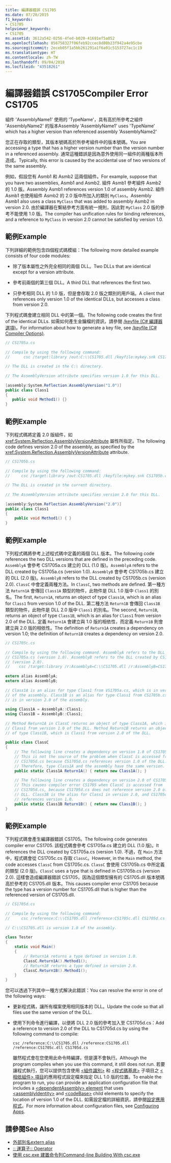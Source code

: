 ```yaml
---
title: 編譯器錯誤 CS1705
ms.date: 07/20/2015
f1_keywords:
- CS1705
helpviewer_keywords:
- CS1705
ms.assetid: 3612a542-0256-4fed-b020-41691ef5a052
ms.openlocfilehash: 856758327f06feb92ccec8d80b23f942a4e95cbe
ms.sourcegitcommit: 2eceb05f1a5bb261291a1f6a91c5153727ac1c19
ms.translationtype: HT
ms.contentlocale: zh-TW
ms.lasthandoff: 09/04/2018
ms.locfileid: "43518261"
---
```

# <a name="compiler-error-cs1705"></a><span data-ttu-id="5c13b-102">編譯器錯誤 CS1705</span><span class="sxs-lookup"><span data-stu-id="5c13b-102">Compiler Error CS1705</span></span>
<span data-ttu-id="5c13b-103">組件 'AssemblyName1' 使用的 'TypeName'，具有高於所參考之組件 'AssemblyName2' 的版本</span><span class="sxs-lookup"><span data-stu-id="5c13b-103">Assembly 'AssemblyName1' uses 'TypeName' which has a higher version than referenced assembly 'AssemblyName2'</span></span>  
  
 <span data-ttu-id="5c13b-104">您正在存取的類型，其版本號碼高於所參考組件中的版本號碼。</span><span class="sxs-lookup"><span data-stu-id="5c13b-104">You are accessing a type that has a higher version number than the version number in a referenced assembly.</span></span> <span data-ttu-id="5c13b-105">通常這種錯誤是因為意外使用同一組件的兩種版本所造成。</span><span class="sxs-lookup"><span data-stu-id="5c13b-105">Typically, this error is caused by the accidental use of two versions of the same assembly.</span></span>  
  
 <span data-ttu-id="5c13b-106">例如，假設您有 Asmb1 和 Asmb2 這兩個組件。</span><span class="sxs-lookup"><span data-stu-id="5c13b-106">For example, suppose that you have two assemblies, Asmb1 and Asmb2.</span></span> <span data-ttu-id="5c13b-107">組件 Asmb1 參考組件 Asmb2 的 1.0 版。</span><span class="sxs-lookup"><span data-stu-id="5c13b-107">Assembly Asmb1 references version 1.0 of assembly Asmb2.</span></span> <span data-ttu-id="5c13b-108">組件 Asmb1 也使用組件 Asmb2 的 2.0 版中所加入的類別 `MyClass`。</span><span class="sxs-lookup"><span data-stu-id="5c13b-108">Assembly Asmb1 also uses a class `MyClass` that was added to assembly Asmb2 in version 2.0.</span></span> <span data-ttu-id="5c13b-109">由於編譯器在繫結參考方面有統一規則，因此對 `MyClass` 2.0 版的參考不能使用 1.0 版。</span><span class="sxs-lookup"><span data-stu-id="5c13b-109">The compiler has unification rules for binding references, and a reference to `MyClass` in version 2.0 cannot be satisfied by version 1.0.</span></span>  
  
## <a name="example"></a><span data-ttu-id="5c13b-110">範例</span><span class="sxs-lookup"><span data-stu-id="5c13b-110">Example</span></span>  
 <span data-ttu-id="5c13b-111">下列詳細的範例包含四個程式碼模組：</span><span class="sxs-lookup"><span data-stu-id="5c13b-111">The following more detailed example consists of four code modules:</span></span>  
  
-   <span data-ttu-id="5c13b-112">除了版本屬性之外完全相同的兩個 DLL。</span><span class="sxs-lookup"><span data-stu-id="5c13b-112">Two DLLs that are identical except for a version attribute.</span></span>  
  
-   <span data-ttu-id="5c13b-113">參考前兩個的第三個 DLL。</span><span class="sxs-lookup"><span data-stu-id="5c13b-113">A third DLL that references the first two.</span></span>  
  
-   <span data-ttu-id="5c13b-114">只參考相同 DLL 的 1.0 版，但是會存取 2.0 版之類別的用戶端。</span><span class="sxs-lookup"><span data-stu-id="5c13b-114">A client that references only version 1.0 of the identical DLLs, but accesses a class from version 2.0.</span></span>  
  
 <span data-ttu-id="5c13b-115">下列程式碼會建立相同 DLL 中的第一個。</span><span class="sxs-lookup"><span data-stu-id="5c13b-115">The following code creates the first of the identical DLLs.</span></span> <span data-ttu-id="5c13b-116">如需如何產生金鑰檔的資訊，請參閱 [/keyfile (C# 編譯器選項)](../../../csharp/language-reference/compiler-options/keyfile-compiler-option.md)。</span><span class="sxs-lookup"><span data-stu-id="5c13b-116">For information about how to generate a key file, see [/keyfile (C# Compiler Options)](../../../csharp/language-reference/compiler-options/keyfile-compiler-option.md).</span></span>  
  
```csharp  
// CS1705a.cs  
  
// Compile by using the following command:   
//      csc /target:library /out:C:\\CS1705.dll /keyfile:mykey.snk CS1705a.cs  
  
// The DLL is created in the C:\ directory.  
  
// The AssemblyVersion attribute specifies version 1.0 for this DLL.  
  
[assembly:System.Reflection.AssemblyVersion("1.0")]  
public class Class1   
{  
   public void Method1() {}  
}  
```  
  
## <a name="example"></a><span data-ttu-id="5c13b-117">範例</span><span class="sxs-lookup"><span data-stu-id="5c13b-117">Example</span></span>  
 <span data-ttu-id="5c13b-118">下列程式碼將定義 2.0 版組件，如 <xref:System.Reflection.AssemblyVersionAttribute> 屬性所指定。</span><span class="sxs-lookup"><span data-stu-id="5c13b-118">The following code defines version 2.0 of the assembly, as specified by the <xref:System.Reflection.AssemblyVersionAttribute> attribute.</span></span>  
  
```csharp  
// CS1705b.cs  
  
// Compile by using the following command:   
//     csc /target:library /out:CS1705.dll /keyfile:mykey.snk CS1705b.cs  
  
// The DLL is created in the current directory.  
  
// The AssemblyVersion attribute specifies version 2.0 for this DLL.  
  
[assembly:System.Reflection.AssemblyVersion("2.0")]  
public class Class1  
{  
    public void Method1() { }  
}  
```  
  
## <a name="example"></a><span data-ttu-id="5c13b-119">範例</span><span class="sxs-lookup"><span data-stu-id="5c13b-119">Example</span></span>  
 <span data-ttu-id="5c13b-120">下列程式碼將參考上述程式碼中定義的兩個 DLL 版本。</span><span class="sxs-lookup"><span data-stu-id="5c13b-120">The following code references the two DLL versions that are defined in the preceding code.</span></span> <span data-ttu-id="5c13b-121">`AssemblyA` 會參考 CS1705a.cs 建立的 DLL (1.0 版)。</span><span class="sxs-lookup"><span data-stu-id="5c13b-121">`AssemblyA` refers to the DLL created by CS1705a.cs (version 1.0).</span></span> <span data-ttu-id="5c13b-122">`AssemblyB` 會參考 CS1705b.cs 建立的 DLL (2.0 版)。</span><span class="sxs-lookup"><span data-stu-id="5c13b-122">`AssemblyB` refers to the DLL created by CS1705b.cs (version 2.0).</span></span> <span data-ttu-id="5c13b-123">`ClassC` 中會定義兩種方法。</span><span class="sxs-lookup"><span data-stu-id="5c13b-123">In `ClassC`, two methods are defined.</span></span> <span data-ttu-id="5c13b-124">第一種方法 `Return1A` 會傳回 `Class1A` 類型的物件，此物件是 DLL 1.0 版中 `Class1` 的別名。</span><span class="sxs-lookup"><span data-stu-id="5c13b-124">The first, `Return1A`, returns an object of type `Class1A`, which is an alias for `Class1` from version 1.0 of the DLL.</span></span> <span data-ttu-id="5c13b-125">第二種方法 `Return1B` 會傳回 `Class1B` 類型的物件，此物件是 DLL 2.0 版中 `Class1` 的別名。</span><span class="sxs-lookup"><span data-stu-id="5c13b-125">The second, `Return1B`, returns an object of type `Class1B`, which is an alias for `Class1` from version 2.0 of the DLL.</span></span> <span data-ttu-id="5c13b-126">定義 `Return1A` 會建立與 1.0 版的相依性，而定義 `Return1B` 則會建立與 2.0 版的相依性。</span><span class="sxs-lookup"><span data-stu-id="5c13b-126">The definition of `Return1A` creates a dependency on version 1.0; the definition of `Return1B` creates a dependency on version 2.0.</span></span>  
  
```csharp  
// CS1705c.cs  
  
// Compile by using the following command. AssemblyA refers to the DLL created by  
// CS1705a.cs (version 1.0). AssemblyB refers to the DLL created by CS1705b.cs  
// (version 2.0).  
//    csc /target:library /r:AssemblyA=C:\\CS1705.dll /r:AssemblyB=CS1705.dll CS1705c.cs  
  
extern alias AssemblyA;  
extern alias AssemblyB;  
  
// Class1A is an alias for type Class1 from VS1705a.cs, which is in version 1.0   
// of the assembly. Class1B is an alias for type Class1 from CS1705b.cs, which  
// is in version 2.0 of the assembly.  
  
using Class1A = AssemblyA::Class1;  
using Class1B = AssemblyB::Class1;  
  
// Method Return1A in ClassC returns an object of type Class1A, which is  
// Class1 from version 1.0 of the DLL. Method Return1B returns an object  
// of type Class1B, which is Class1 from version 2.0 of the DLL.  
  
public class ClassC  
{  
    // The following line creates a dependency on version 1.0 of CS1705.dll.  
    // This is not the source of the problem when ClassC is accessed from  
    // CS1705d.cs because CS1705d.cs references version 1.0 of the DLL.   
    // Therefore, type Class1A and the assembly have the same version.  
    public static Class1A Return1A() { return new Class1A(); }  
  
    // The following line creates a dependency on version 2.0 of CS1705.dll.  
    // This causes compiler error CS1705 when ClassC is accessed from     
    // CS1705d.cs, because CS1705d.cs does not reference version 2.0 of the   
    // DLL. Class1B is the alias for Class1 in version 2.0, and CS1705d.cs   
    // references version 1.0.  
    public static Class1B Return1B() { return new Class1B(); }  
}  
```  
  
## <a name="example"></a><span data-ttu-id="5c13b-127">範例</span><span class="sxs-lookup"><span data-stu-id="5c13b-127">Example</span></span>  
 <span data-ttu-id="5c13b-128">下列程式碼會產生編譯器錯誤 CS1705。</span><span class="sxs-lookup"><span data-stu-id="5c13b-128">The following code generates compiler error CS1705.</span></span> <span data-ttu-id="5c13b-129">該程式碼會參考 CS1705a.cs 建立的 DLL (1.0 版)。</span><span class="sxs-lookup"><span data-stu-id="5c13b-129">It references the DLL created by CS1705a.cs (version 1.0).</span></span> <span data-ttu-id="5c13b-130">不過，在 `Main` 方法中，程式碼會從 CS1705c.cs 存取 `ClassC`。</span><span class="sxs-lookup"><span data-stu-id="5c13b-130">However, in the `Main` method, the code accesses `ClassC` from CS1705c.cs.</span></span> <span data-ttu-id="5c13b-131">`ClassC` 會使用 CS1705b.cs 中所定義的類型 (2.0 版)。</span><span class="sxs-lookup"><span data-stu-id="5c13b-131">`ClassC` uses a type that is defined in CS1705b.cs (version 2.0).</span></span> <span data-ttu-id="5c13b-132">這樣會造成編譯器錯誤 CS1705，因為這個類型擁有的 CS1705.dll 版本號碼高於參考的 CS1705.dll 版本。</span><span class="sxs-lookup"><span data-stu-id="5c13b-132">This causes compiler error CS1705 because the type has a version number for CS1705.dll that is higher than the referenced version of CS1705.dll.</span></span>  
  
```csharp  
// CS1705d.cs  
  
// Compile by using the following command:  
//     csc /reference:C:\\CS1705.dll /reference:CS1705c.dll CS1705d.cs  
  
// C:\\CS1705.dll is version 1.0 of the assembly.  
  
class Tester   
{  
    static void Main()  
    {  
        // Return1A returns a type defined in version 1.0.  
        ClassC.Return1A().Method1();  
        // Return1B returns a type defined in version 2.0.  
        ClassC.Return1B().Method1();  
    }  
}  
```  
  
 <span data-ttu-id="5c13b-133">您可以透過下列其中一種方式解決此錯誤：</span><span class="sxs-lookup"><span data-stu-id="5c13b-133">You can resolve the error in one of the following ways:</span></span>  
  
-   <span data-ttu-id="5c13b-134">更新程式碼，讓所有檔案使用相同版本的 DLL。</span><span class="sxs-lookup"><span data-stu-id="5c13b-134">Update the code so that all files use the same version of the DLL.</span></span>  
  
-   <span data-ttu-id="5c13b-135">使用下列命令進行編譯，以便將 DLL 2.0 版的參考加入至 CS1705d.cs：</span><span class="sxs-lookup"><span data-stu-id="5c13b-135">Add a reference to version 2.0 of the DLL to CS1705d.cs by using the following command to compile:</span></span>  
  
     `csc /reference:C:\\CS1705.dll /reference:CS1705.dll /reference:CS1705c.dll CS1705d.cs`  
  
     <span data-ttu-id="5c13b-136">雖然程式會在您使用此命令時編譯，但是還不會執行。</span><span class="sxs-lookup"><span data-stu-id="5c13b-136">Although the program compiles when you use this command, it still does not run.</span></span> <span data-ttu-id="5c13b-137">若要讓程式執行，您可以提供包含使用 [\<組件識別>](../../../framework/configure-apps/file-schema/runtime/assemblyidentity-element-for-runtime.md) 和 [\<程式碼基底>](../../../framework/configure-apps/file-schema/runtime/codebase-element.md) 子項目之 [\<相依組件> 項目](../../../framework/configure-apps/file-schema/runtime/dependentassembly-element.md)的應用程式設定檔來指定 DLL 1.0 版的位置。</span><span class="sxs-lookup"><span data-stu-id="5c13b-137">To enable the program to run, you can provide an application configuration file that includes a [\<dependentAssembly> element](../../../framework/configure-apps/file-schema/runtime/dependentassembly-element.md) that uses [\<assemblyIdentity>](../../../framework/configure-apps/file-schema/runtime/assemblyidentity-element-for-runtime.md) and [\<codeBase>](../../../framework/configure-apps/file-schema/runtime/codebase-element.md) child elements to specify the location of version 1.0 of the DLL.</span></span> <span data-ttu-id="5c13b-138">如需設定檔的詳細資訊，請參閱[設定應用程式](../../../framework/configure-apps/index.md)。</span><span class="sxs-lookup"><span data-stu-id="5c13b-138">For more information about configuration files, see [Configuring Apps](../../../framework/configure-apps/index.md).</span></span>  
  
## <a name="see-also"></a><span data-ttu-id="5c13b-139">請參閱</span><span class="sxs-lookup"><span data-stu-id="5c13b-139">See Also</span></span>  

- [<span data-ttu-id="5c13b-140">外部別名</span><span class="sxs-lookup"><span data-stu-id="5c13b-140">extern alias</span></span>](../../../csharp/language-reference/keywords/extern-alias.md)  
- [<span data-ttu-id="5c13b-141">:: 運算子</span><span class="sxs-lookup"><span data-stu-id="5c13b-141">:: Operator</span></span>](../../../csharp/language-reference/operators/namespace-alias-qualifer.md)  
- [<span data-ttu-id="5c13b-142">使用 csc.exe 建置命令列</span><span class="sxs-lookup"><span data-stu-id="5c13b-142">Command-line Building With csc.exe</span></span>](../../../csharp/language-reference/compiler-options/command-line-building-with-csc-exe.md)
